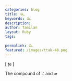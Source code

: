 ```yaml
---
categories: blog
title: டெ
keywords: டெ
description: 
author: Tamilan
layout: Ruby
tags: 
 
permalink: டெ
featured: /images/ttak-48.png
---
```

  
[ ṭe ]  
  
The compound of ட் and எ